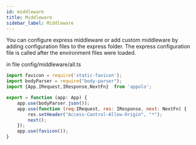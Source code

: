 ```yaml
---
id: middleware
title: Middleware
sidebar_label: Middleware
---
```


You can configure express middleware or add custom middleware by adding configuration files to the express folder.
The express configuration file is called after the environment files were loaded.

in file config/middleware/all.ts
```javascript
import favicon = require('static-favicon');
import bodyParser = require("body-parser");
import {App,IRequest,IResponse,NextFn}  from 'appolo';

export = function (app: App) {
    app.use(bodyParser.json());
    app.use(function (req:IRequest, res: IResponse, next: NextFn) {
        res.setHeader("Access-Control-Allow-Origin", "*");
        next();
    });
    app.use(favicon());
}
```